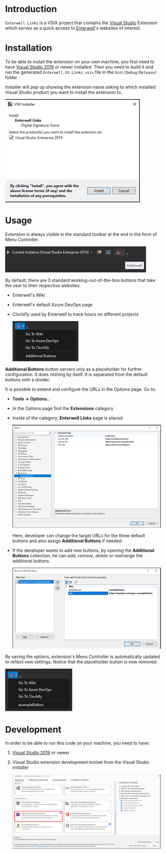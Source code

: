 # Introduction 
`Enterwell Links` is a VSIX project that contains the [Visual Studio](https://visualstudio.microsoft.com/vs/) Extension which serves as a quick access to [Enterwell](https://enterwell.net/)'s websites of interest.

# Installation
To be able to install the extension on your own machine, you first need to have [Visual Studio 2019](https://visualstudio.microsoft.com/vs/) or newer installed. Then you need to build it and run the generated `Enterwell.VS.Links.vsix` file in the `bin\(Debug|Release)` folder. 

Installer will pop up showing the extension name asking to which installed Visual Studio product you want to install the extension to.

![](img/installer.png)

# Usage
Extension is always visible in the standard toolbar at the end in the form of Menu Controller.

![](img/toolbarIcon.png)

By default, there are 3 standard working-out-of-the-box buttons that take the user to their respective websites:

+ Enterwell's Wiki
+ Enterwell's default Azure DevOps page
+ Clockify used by Enterwell to track hours on different projects

  ![](img/defaultButtons.png)

**Additional Buttons** button servers only as a placeholder for further configuration. It does nothing by itself. It is separated from the default buttons with a divider.

It is possible to extend and configure the URLs in the Options page. Go to:

+ **Tools -> Options..**
+ In the Options page find the **Extensions** category
+ Inside of the category, **Enterwell Links** page is placed

  ![](img/optionsPage.png)

  Here, developer can change the target URLs for the three default buttons and also assign **Additional Buttons** if needed.

+ If the developer wants to add new buttons, by opening the **Additional Buttons** collection, he can *add*, *remove*, *delete* or *rearrange* the additional buttons.

  ![](img/addingButton.png)

By saving the options, extension's Menu Controller is automatically updated to reflect new settings. Notice that the placeholder button is now removed.

![](img/newButtons.png)

# Development
In order to be able to run this code on your machine, you need to have:
1. [Visual Studio 2019](https://visualstudio.microsoft.com/vs/) or newer
2. Visual Studio extension development toolset from the Visual Studio Installer

   ![](img/dependency.png)